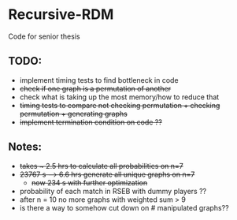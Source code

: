 # Recursive-RDM
Code for senior thesis

## TODO:
* implement timing tests to find bottleneck in code
* ~~check if one graph is a permutation of another~~
* check what is taking up the most memory/how to reduce that
* ~~timing tests to compare not checking permutation + checking permutation + generating graphs~~
* ~~implement termination condition on code ??~~

## Notes:
* ~~takes ~ 2.5 hrs to calculate all probabilities on n=7~~
* ~~23767 s --> 6.6 hrs generate all unique graphs on n=7~~
  * ~~now 234 s with further optimization~~
* probability of each match in RSEB with dummy players ??
* after n = 10 no more graphs with weighted sum > 9
* is there a way to somehow cut down on # manipulated graphs??